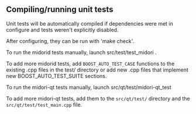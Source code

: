 Compiling/running unit tests
------------------------------------

Unit tests will be automatically compiled if dependencies were met in configure
and tests weren't explicitly disabled.

After configuring, they can be run with 'make check'.

To run the midorid tests manually, launch src/test/test_midori .

To add more midorid tests, add `BOOST_AUTO_TEST_CASE` functions to the existing
.cpp files in the test/ directory or add new .cpp files that
implement new BOOST_AUTO_TEST_SUITE sections.

To run the midori-qt tests manually, launch src/qt/test/midori-qt_test

To add more midori-qt tests, add them to the `src/qt/test/` directory and
the `src/qt/test/test_main.cpp` file.
